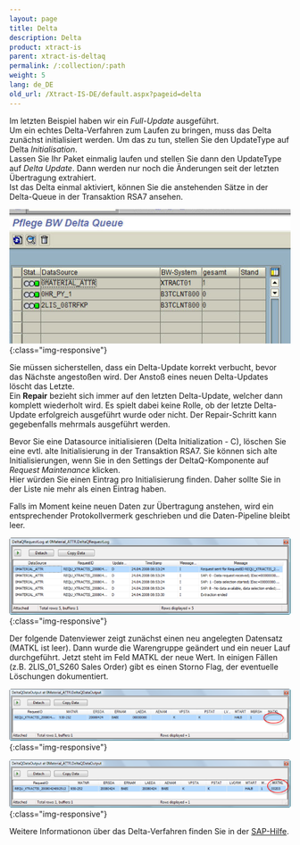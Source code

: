 ```yaml
---
layout: page
title: Delta
description: Delta
product: xtract-is
parent: xtract-is-deltaq
permalink: /:collection/:path
weight: 5
lang: de_DE
old_url: /Xtract-IS-DE/default.aspx?pageid=delta
---
```


Im letzten Beispiel haben wir ein *Full-Update* ausgeführt. <br>
Um ein echtes Delta-Verfahren zum Laufen zu bringen, muss das Delta zunächst initialisiert werden. Um das zu tun, stellen Sie den UpdateType auf Delta *Initialisation*. <br>
Lassen Sie Ihr Paket einmalig laufen und stellen Sie dann den UpdateType auf *Delta Update*. Dann werden nur noch die Änderungen seit der letzten Übertragung extrahiert.<br>
Ist das Delta einmal aktiviert, können Sie die anstehenden Sätze in der Delta-Queue in der Transaktion RSA7 ansehen.

![DeltaQ-Delta-01](/img/content/DeltaQ-Delta-01.png){:class="img-responsive"}

Sie müssen sicherstellen, dass ein Delta-Update korrekt verbucht, bevor das Nächste angestoßen wird. Der Anstoß eines neuen Delta-Updates löscht das Letzte.<br>
Ein **Repair** bezieht sich immer auf den letzten Delta-Update, welcher dann komplett wiederholt wird. Es spielt dabei keine Rolle, ob der letzte Delta-Update erfolgreich ausgeführt wurde oder nicht. Der Repair-Schritt kann gegebenfalls mehrmals ausgeführt werden.

Bevor Sie eine Datasource initialisieren (Delta Initialization - C), löschen Sie eine evtl. alte Initialisierung in der Transaktion RSA7. 
Sie können sich alte Initialisierungen, wenn Sie in den Settings der DeltaQ-Komponente auf *Request Maintenance* klicken. <br>
Hier würden Sie einen Eintrag pro Initialisierung finden. Daher sollte Sie in der Liste nie mehr als einen Eintrag haben. 

Falls im Moment keine neuen Daten zur Übertragung anstehen, wird ein entsprechender Protokollvermerk geschrieben und die Daten-Pipeline bleibt leer.

![DeltaQ-Delta-02](/img/content/DeltaQ-Delta-02.png){:class="img-responsive"}

Der folgende Datenviewer zeigt zunächst einen neu angelegten Datensatz (MATKL ist leer). Dann wurde die Warengruppe geändert und ein neuer Lauf durchgeführt. Jetzt steht im Feld MATKL der neue Wert. In einigen Fällen (z.B. 2LIS_01_S260 Sales Order) gibt es einen Storno Flag, der eventuelle Löschungen dokumentiert.

![DeltaQ-Delta-03](/img/content/DeltaQ-Delta-03.png){:class="img-responsive"}

![DeltaQ-Delta-04](/img/content/DeltaQ-Delta-04.png){:class="img-responsive"}

Weitere Informationon über das Delta-Verfahren finden Sie in der [SAP-Hilfe]().